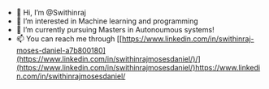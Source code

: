 - 👋 Hi, I’m @Swithinraj
- 👀 I’m interested in Machine learning and programming
- 🌱 I’m currently pursuing Masters in Autonoumous systems!
- 📫 You can reach me through [[https://www.linkedin.com/in/swithinraj-moses-daniel-a7b800180](https://www.linkedin.com/in/swithinrajmosesdaniel/)/](https://www.linkedin.com/in/swithinrajmosesdaniel/)https://www.linkedin.com/in/swithinrajmosesdaniel/


